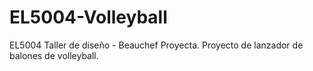 # EL5004-Volleyball
EL5004 Taller de diseño - Beauchef Proyecta. Proyecto de lanzador de balones de volleyball.
